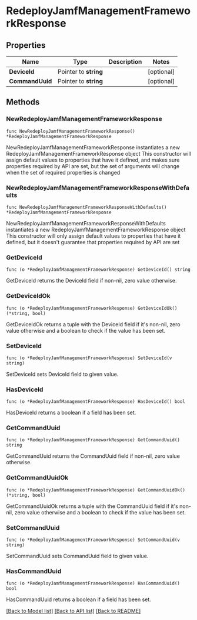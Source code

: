 # RedeployJamfManagementFrameworkResponse

## Properties

Name | Type | Description | Notes
------------ | ------------- | ------------- | -------------
**DeviceId** | Pointer to **string** |  | [optional] 
**CommandUuid** | Pointer to **string** |  | [optional] 

## Methods

### NewRedeployJamfManagementFrameworkResponse

`func NewRedeployJamfManagementFrameworkResponse() *RedeployJamfManagementFrameworkResponse`

NewRedeployJamfManagementFrameworkResponse instantiates a new RedeployJamfManagementFrameworkResponse object
This constructor will assign default values to properties that have it defined,
and makes sure properties required by API are set, but the set of arguments
will change when the set of required properties is changed

### NewRedeployJamfManagementFrameworkResponseWithDefaults

`func NewRedeployJamfManagementFrameworkResponseWithDefaults() *RedeployJamfManagementFrameworkResponse`

NewRedeployJamfManagementFrameworkResponseWithDefaults instantiates a new RedeployJamfManagementFrameworkResponse object
This constructor will only assign default values to properties that have it defined,
but it doesn't guarantee that properties required by API are set

### GetDeviceId

`func (o *RedeployJamfManagementFrameworkResponse) GetDeviceId() string`

GetDeviceId returns the DeviceId field if non-nil, zero value otherwise.

### GetDeviceIdOk

`func (o *RedeployJamfManagementFrameworkResponse) GetDeviceIdOk() (*string, bool)`

GetDeviceIdOk returns a tuple with the DeviceId field if it's non-nil, zero value otherwise
and a boolean to check if the value has been set.

### SetDeviceId

`func (o *RedeployJamfManagementFrameworkResponse) SetDeviceId(v string)`

SetDeviceId sets DeviceId field to given value.

### HasDeviceId

`func (o *RedeployJamfManagementFrameworkResponse) HasDeviceId() bool`

HasDeviceId returns a boolean if a field has been set.

### GetCommandUuid

`func (o *RedeployJamfManagementFrameworkResponse) GetCommandUuid() string`

GetCommandUuid returns the CommandUuid field if non-nil, zero value otherwise.

### GetCommandUuidOk

`func (o *RedeployJamfManagementFrameworkResponse) GetCommandUuidOk() (*string, bool)`

GetCommandUuidOk returns a tuple with the CommandUuid field if it's non-nil, zero value otherwise
and a boolean to check if the value has been set.

### SetCommandUuid

`func (o *RedeployJamfManagementFrameworkResponse) SetCommandUuid(v string)`

SetCommandUuid sets CommandUuid field to given value.

### HasCommandUuid

`func (o *RedeployJamfManagementFrameworkResponse) HasCommandUuid() bool`

HasCommandUuid returns a boolean if a field has been set.


[[Back to Model list]](../README.md#documentation-for-models) [[Back to API list]](../README.md#documentation-for-api-endpoints) [[Back to README]](../README.md)


